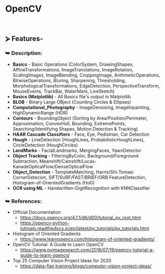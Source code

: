 # OpenCV

<br/>

## ⮚ Features-
### ⮩ Description:
+ **Basics** - Basic Operations (ColorSystem, DrawingShapes, AffineTransformations, ImageTranslations, ImageRotation, ScalingImages, ImageBlending, CroppingImage, ArithmeticOperations, BitwiseOperations, Bluring, Sharpening, Thresholding, MorphologicalTransformations, EdgeDetection, PerspectiveTransform, MouseEvents, TrackBar, WaterMark, LiveSketch)
+ **Basics (Matplotlib)** - All Basics file's output in Matplotlib
+ **BLOB** - Binary Large OBject (Counting Circles & Ellipses)
+ **Computational_Photography** - ImageDenoising, ImageInpainting, HighDynamicRange (HDR)
+ **Contours** - BoundingObject (Sorting by Area/Position/Perimeter, Approximation, ConvexHull, Bounding, ExtremePoints, Searching/Identifying Shapes, Motion Detection & Tracking)
+ **HAAR Cascade Classifiers** - Face, Eye, Pedistrian, Car Detection
+ **Hough** - LineDetection (HoughLines, ProbabilisticHoughLines), CircleDetection (HoughCircles)
+ **LandMarks** - FacialLandmarks, MergingFaces, YawnDetector
+ **Object Tracking** - FilteringByColor, Background/Foreground Subtraction, Meanshift/Camshift/Lucas-KanadeOpticalFlow/DenseOpticalFlow
+ **Object_Detection** - TemplateMatching, Harris/Shi-Tomasi CornerDetecion, SIFT/SURF/FAST/BRIEF/ORB FeatureDetection, Histogram-of-OrientedGradients (HoG)
+ **OCR using ML** - Handwritten-DigitRecognition with KNNClassifier

### ⮩ References:
+ Official Documentation
  - https://docs.opencv.org/4.1.1/d6/d00/tutorial_py_root.html
  - https://opencv-python-tutroals.readthedocs.io/en/latest/py_tutorials/py_tutorials.html
+ Histogram of Oriented Gradients
  - https://www.learnopencv.com/histogram-of-oriented-gradients/
+ OpenCV Tutorial: A Guide to Learn OpenCV
  - https://www.pyimagesearch.com/2018/07/19/opencv-tutorial-a-guide-to-learn-opencv/
+ Top 25 Computer Vision Project Ideas for 2020
  - https://data-flair.training/blogs/computer-vision-project-ideas/
